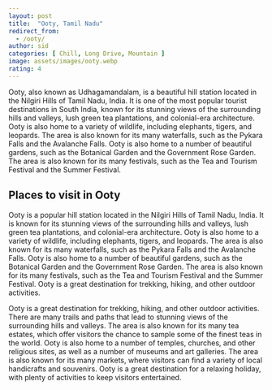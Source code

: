 ```yaml
---
layout: post
title:  "Ooty, Tamil Nadu"
redirect_from:
  - /ooty/
author: sid
categories: [ Chill, Long Drive, Mountain ]
image: assets/images/ooty.webp
rating: 4
---
```

Ooty, also known as Udhagamandalam, is a beautiful hill station located in the Nilgiri Hills of Tamil Nadu, India. It is one of the most popular tourist destinations in South India, known for its stunning views of the surrounding hills and valleys, lush green tea plantations, and colonial-era architecture. Ooty is also home to a variety of wildlife, including elephants, tigers, and leopards. The area is also known for its many waterfalls, such as the Pykara Falls and the Avalanche Falls. Ooty is also home to a number of beautiful gardens, such as the Botanical Garden and the Government Rose Garden. The area is also known for its many festivals, such as the Tea and Tourism Festival and the Summer Festival.

<h2>Places to visit in Ooty</h2>

Ooty is a popular hill station located in the Nilgiri Hills of Tamil Nadu, India. It is known for its stunning views of the surrounding hills and valleys, lush green tea plantations, and colonial-era architecture. Ooty is also home to a variety of wildlife, including elephants, tigers, and leopards. The area is also known for its many waterfalls, such as the Pykara Falls and the Avalanche Falls. Ooty is also home to a number of beautiful gardens, such as the Botanical Garden and the Government Rose Garden. The area is also known for its many festivals, such as the Tea and Tourism Festival and the Summer Festival. Ooty is a great destination for trekking, hiking, and other outdoor activities.

Ooty is a great destination for trekking, hiking, and other outdoor activities. There are many trails and paths that lead to stunning views of the surrounding hills and valleys. The area is also known for its many tea estates, which offer visitors the chance to sample some of the finest teas in the world. Ooty is also home to a number of temples, churches, and other religious sites, as well as a number of museums and art galleries. The area is also known for its many markets, where visitors can find a variety of local handicrafts and souvenirs. Ooty is a great destination for a relaxing holiday, with plenty of activities to keep visitors entertained.


<div class="pa-carousel-widget" style="width:100%; height:480px; display:none;"
  data-link="https://traveltriangle.com/blog/things-to-do-in-ooty/"
  data-title="Ooty, Tamil Nadu"
  data-description="Chill, Long Drive, Mountain"
  data-delay="3">
  <object data="https://lh3.googleusercontent.com/flo9WZYgGZxeEHiV0Z4DHRdkhDZXtnTbiaWHqAklJnD-Q8gASuwL6XuobHwHHXoxHvnxsnrP_FqnE_YQTj6546gbSZILVpyLdxASbXVAN-S5FF8d30n_xw9sqBx4BIdaExMlEazG0TQ=w960-rw-h720"></object>
  <object data="https://lh3.googleusercontent.com/EJuF9J2fwt5pBF50l2sy4ZayPySXseVWZtZmKhWBBGopYKwj82h0iwNE9mqu8MZUQXuf0pUOzfFuT17Q4hkNLYWlnMXEo9e2Ua9p3NK5E5iuTNxSkc-oURnpB4QXYBwkprOjGgaoByo=w960-rw-h720"></object>
  <object data="https://lh3.googleusercontent.com/XC4vD3_jGnkIKQy4Cy1vG9n5yx2T3xTnvlLz1bMbG8XA6ZRgLxUQu45Lm2fuvV5--4zBm-9BX-A9VtxJ8nntYoocGtR0GliZ351MyNgVw--KCgPdEuEAxP7Wbu3-Aiwt7XcqMtAYnR0=w960-rw-h720"></object>
  <object data="https://lh3.googleusercontent.com/ok-gRjoj_XWTXE0N-LPgg64EkezIvPGtCGPDOam8q31OhTInOlajRIAjeSh-hjqPP80WjDgU9E2FX7FLZRV4Rf0wcKqEad2BtEBoiVYDLmuBnZBvj643xNuZPH8PqfgpxYjgyjSjYK0=w960-rw-h720"></object>
  <object data="https://lh3.googleusercontent.com/Qskdc6L82IX5J_j7_bXnVt2WTVgNzeD0yEiUwQvZVND0S63Skh2E793Lz0x6q2geNzySOeJjn-E1Aymdwe3SJjrISzoOkNSlHsqOuvkWvbfIPbmngXlXvahgw1mbcozDihw616IkiJo=w960-rw-h720"></object>
  <object data="https://lh3.googleusercontent.com/HNhPmxftvF5ujA0rddNKvZ-2Gau8rlFHEDNK0Zp6YWmYOCdV1XiZrYPMlPCI5NmfY6x1n0xO4sHk3h3B3DDl9hemT4DxUjnY7eqrPHP36FyOD57-4Z2PizBx6AiYJngk5evblgj3OOw=w960-rw-h720"></object>
  <object data="https://lh3.googleusercontent.com/eQGnQg4MXFmizdjyTYyvoBNAJeG7ZYfI8V3_9evXxX3FwjP7ETAIiFJ-fDgWC9g3XQxhQPz-Pu040HeycfPUVjvSDANQ32rbFaqO0fMM2rOySVaFJSYs3UaDdTL9SeqHOM7jWdZ2ymc=w960-rw-h720"></object>
  <object data="https://lh3.googleusercontent.com/Zms8WwQybEZTQ1oINxNXzyA5YItxF4Uf4KpwJS2pOIoQKCZpAvpGvNOby-KlqO71kpoFuXf3NjPloXWSk0-kQiVE2LKfip3aNO4I03IOhMhY6dl0VXWtIfnoH8mTJDC_sK0ahQhuK0I=w960-rw-h720"></object>
  <object data="https://lh3.googleusercontent.com/TigkKbxplrH21Nkd_Z9I8hdl6IvWiAA6f3Z0jjTT5f0I_YGcvweG2OykF-XBW2JfpKAFon4IoDhCRwgEgTVvBZK0XeehgD3bi9uMKztRUDYoLzgeRdMcjXYYbkz7V1W7HhIgpjikqSU=w960-rw-h720"></object>
  <object data="https://lh3.googleusercontent.com/BEeucEuhHOADFNMFPj7qBk81GKtffQFYxKqKJKCI89sHjrlBzGChRu648ODAeKGwFcj_5QkQtxsBuXnE1wkmeLSx9nnFyQUyaBJjEn0VorYFhNyG9ZBKG_ZwCXeHYD80Mtb3m4xMsrY=w960-rw-h720"></object>
  <object data="https://lh3.googleusercontent.com/92WjGRn5NSf3paJ3OiMdTsIY3B9uom0PwLQUmUZisKRNGkBCgTKAPPTOnO62K1w8Lu_CTXYog84bhM34Oy9psVlYAKdK4tAQHAmgW6XQ7xyMjjvsIJXq2FAxZVm9zA2OX_DtmviEz6E=w960-rw-h720"></object>
  <object data="https://lh3.googleusercontent.com/5r66rVM6FRxVrIul9CxxUNuzx81QQUil9atS48WF5vq4ffWeysjbI7tOZzRgtib5AJLqZwao3PUyqaEvbllXLFiRHk1D1LRDMOo2rci8hwDKXJ1v2HWPLVvzMqsxz0W5M7XmXYTAla8=w960-rw-h720"></object>
  <object data="https://lh3.googleusercontent.com/cxwhKjv1_1MJwQalgLjVaT3ZooTPxaAyV5se4gxGIt_mD4BoQXzqfJ99j9xXOGfwHNjQ8S1BsTekfXjPkAHS6S8Ta9WBIefoO72UFiqBgN3c7WwQ1KfaxRLI2S9x6YxQKvSGxBHGq3k=w960-rw-h720"></object>
  <object data="https://lh3.googleusercontent.com/O6919EHMlI99DyHO0BP8rIRmYmgWDJpg5Hvzlx9mPQU0FUVQh4gh3vM9YR090qTnqSxy-CiqQTjCDMPVembGJP8RBLvecgyXuWotADbIggHBsc0eeSSFXr6lgCyJdOf9AjEa24qpUEM=w960-rw-h720"></object>
  <object data="https://lh3.googleusercontent.com/gVbzwvWl8LshXgFOKjqrmu_s4q-kFQOKBpKetBrnUplqQIy63T_qXRUVeGSakjDxBvBn3ebhCd6v26szD-fzJ__CZFk4BkQrzi5WN4Ap6t5xEffLVsgWirZHXapBHWKeQ6CM9Ips16I=w960-rw-h720"></object>
  <object data="https://lh3.googleusercontent.com/2uouFzuuBJa3FfXn-H3iwXuNhaJcSiL5m1XRTj2-CU6b10yw4OqC5efkwC3IaoHvmKCM79oUr3QAKBNS3tGt3g6jJrblRg3AS9Na2qLtFdHADMzA5WSwDiWH6d1hA6eqYxEyChpRz9g=w960-rw-h720"></object>
</div>
